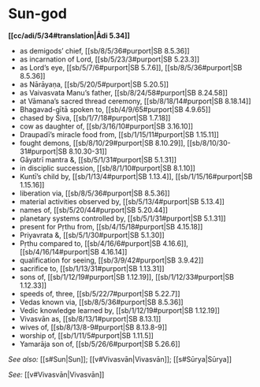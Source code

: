 # Sun-god

**[[cc/adi/5/34#translation|Ādi 5.34]]**

* as demigods’ chief, [[sb/8/5/36#purport|SB 8.5.36]]
* as incarnation of Lord, [[sb/5/23/3#purport|SB 5.23.3]]
* as Lord’s eye, [[sb/5/7/6#purport|SB 5.7.6]], [[sb/8/5/36#purport|SB 8.5.36]]
* as Nārāyaṇa, [[sb/5/20/5#purport|SB 5.20.5]]
* as Vaivasvata Manu’s father, [[sb/8/24/58#purport|SB 8.24.58]]
* at Vāmana’s sacred thread ceremony, [[sb/8/18/14#purport|SB 8.18.14]]
* Bhagavad-gītā spoken to, [[sb/4/9/65#purport|SB 4.9.65]]
* chased by Śiva, [[sb/1/7/18#purport|SB 1.7.18]]
* cow as daughter of, [[sb/3/16/10#purport|SB 3.16.10]]
* Draupadī’s miracle food from, [[sb/1/15/11#purport|SB 1.15.11]]
* fought demons, [[sb/8/10/29#purport|SB 8.10.29]], [[sb/8/10/30-31#purport|SB 8.10.30-31]]
* Gāyatrī mantra &, [[sb/5/1/31#purport|SB 5.1.31]]
* in disciplic succession, [[sb/8/1/10#purport|SB 8.1.10]]
* Kuntī’s child by, [[sb/1/13/4#purport|SB 1.13.4]], [[sb/1/15/16#purport|SB 1.15.16]]
* liberation via, [[sb/8/5/36#purport|SB 8.5.36]]
* material activities observed by, [[sb/5/13/4#purport|SB 5.13.4]]
* names of, [[sb/5/20/44#purport|SB 5.20.44]]
* planetary systems controlled by, [[sb/5/1/31#purport|SB 5.1.31]]
* present for Pṛthu from, [[sb/4/15/18#purport|SB 4.15.18]]
* Priyavrata &, [[sb/5/1/30#purport|SB 5.1.30]]
* Pṛthu compared to, [[sb/4/16/6#purport|SB 4.16.6]], [[sb/4/16/14#purport|SB 4.16.14]]
* qualification for seeing, [[sb/3/9/42#purport|SB 3.9.42]]
* sacrifice to, [[sb/1/13/31#purport|SB 1.13.31]]
* sons of, [[sb/1/12/19#purport|SB 1.12.19]], [[sb/1/12/33#purport|SB 1.12.33]]
* speeds of, three, [[sb/5/22/7#purport|SB 5.22.7]]
* Vedas known via, [[sb/8/5/36#purport|SB 8.5.36]]
* Vedic knowledge learned by, [[sb/1/12/19#purport|SB 1.12.19]]
* Vivasvān as, [[sb/8/13/1#purport|SB 8.13.1]]
* wives of, [[sb/8/13/8-9#purport|SB 8.13.8-9]]
* worship of, [[sb/1/11/5#purport|SB 1.11.5]]
* Yamarāja son of, [[sb/5/26/6#purport|SB 5.26.6]]

*See also:* [[s#Sun|Sun]]; [[v#Vivasvān|Vivasvān]]; [[s#Sūrya|Sūrya]]

*See:* [[v#Vivasvān|Vivasvān]]
